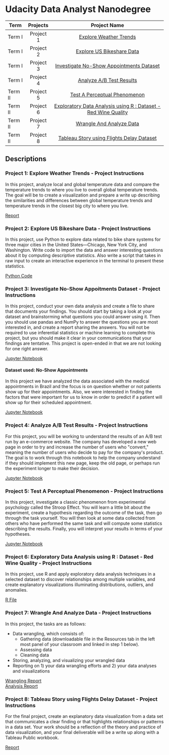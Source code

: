 # Udacity Data Analyst Nanodegree


| Term | Projects | Project Name |
| ------------------ |:-------:| :---------------------:|
| Term I    | Project 1 | [Explore Weather Trends]()|
| Term I    | Project 2 | [Explore US Bikeshare Data]()|
| Term I    | Project 3 | [Investigate No-Show Appointments Dataset]()|
| Term I    | Project 4 | [Analyze A/B Test Results]()|
| Term II   | Project 5 | [Test A Perceptual Phenomenon]()|
| Term II   | Project 6 | [Exploratory Data Analysis using R : Dataset - Red Wine Quality]()|
| Term II   | Project 7 | [Wrangle And Analyze Data]()|
| Term II   | Project 8 | [Tableau Story using Flights Delay Dataset]()|

## Descriptions

### Project 1: Explore Weather Trends - Project Instructions

In this project, analyze local and global temperature data and compare the temperature trends to where you live to overall global temperature trends. The goal will be to create a visualization and prepare a write up describing the similarities and differences between global temperature trends and temperature trends in the closest big city to where you live.

[Report]()

### Project 2: Explore US Bikeshare Data - Project Instructions

In this project, use Python to explore data related to bike share systems for three major cities in the United States—Chicago, New York City, and Washington. Write code to import the data and answer interesting questions about it by computing descriptive statistics. Also write a script that takes in raw input to create an interactive experience in the terminal to present these statistics.

[Python Code]()

### Project 3: Investigate No-Show Appoitments Dataset - Project Instructions

In this project, conduct your own data analysis and create a file to share that documents your findings. You should start by taking a look at your dataset and brainstorming what questions you could answer using it. Then you should use pandas and NumPy to answer the questions you are most interested in, and create a report sharing the answers. You will not be required to use inferential statistics or machine learning to complete this project, but you should make it clear in your communications that your findings are tentative. This project is open-ended in that we are not looking for one right answer. 

[Jupyter Notebook]()

#### Dataset used: No-Show Appointments

In this project we have analyzed the data associated with the medical appointments in Brazil and the focus is on question whether or not patients show up for their appointments. Also, we were interested in finding the factors that were important for us to know in order to predict if a patient will show up for their scheduled appointment.

[Jupyter Notebook]()

### Project 4: Analyze A/B Test Results - Project Instructions

For this project, you will be working to understand the results of an A/B test run by an e-commerce website. The company has developed a new web page in order to try and increase the number of users who "convert," meaning the number of users who decide to pay for the company's product. The goal is to work through this notebook to help the company understand if they should implement this new page, keep the old page, or perhaps run the experiment longer to make their decision.

[Jupyter Notebook]()

### Project 5: Test A Perceptual Phenomenon - Project Instructions

In this project, investigate a classic phenomenon from experimental psychology called the Stroop Effect. You will learn a little bit about the experiment, create a hypothesis regarding the outcome of the task, then go through the task yourself. You will then look at some data collected from others who have performed the same task and will compute some statistics describing the results. Finally, you will interpret your results in terms of your hypotheses.

[Jupyter Notebook]()

### Project 6: Exploratory Data Analysis using R : Dataset - Red Wine Quality - Project Instructions

In this project, use R and apply exploratory data analysis techniques in a selected dataset to discover relationships among multiple variables, and create explanatory visualizations illuminating distributions, outliers, and anomalies.

[R File]()

### Project 7: Wrangle And Analyze Data - Project Instructions

In this project, the tasks are as follows:

* Data wrangling, which consists of:
    * Gathering data (downloadable file in the Resources tab in the left most panel of your classroom and linked in step 1 below).
    * Assessing data
    * Cleaning data
* Storing, analyzing, and visualizing your wrangled data
* Reporting on 1) your data wrangling efforts and 2) your data analyses and visualizations

[Wrangling Report]() <br  />
[Analysis Report]()

### Project 8: Tableau Story using Flights Delay Dataset - Project Instructions

For the final project, create an explanatory data visualization from a data set that communicates a clear finding or that highlights relationships or patterns in a data set. Your work should be a reflection of the theory and practice of data visualization, and your final deliverable will be a write up along with a Tableau Public workbook.

[Report]()